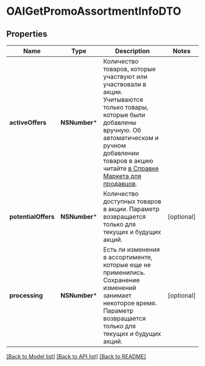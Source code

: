 # OAIGetPromoAssortmentInfoDTO

## Properties
Name | Type | Description | Notes
------------ | ------------- | ------------- | -------------
**activeOffers** | **NSNumber*** | Количество товаров, которые участвуют или участвовали в акции.  Учитываются только товары, которые были добавлены вручную.  Об автоматическом и ручном добавлении товаров в акцию читайте [в Справке Маркета для продавцов](https://yandex.ru/support2/marketplace/ru/marketing/promos/market/index).  | 
**potentialOffers** | **NSNumber*** | Количество доступных товаров в акции.  Параметр возвращается только для текущих и будущих акций.  | [optional] 
**processing** | **NSNumber*** | Есть ли изменения в ассортименте, которые еще не применились. Сохранение изменений занимает некоторое время.  Параметр возвращается только для текущих и будущих акций.  | [optional] 

[[Back to Model list]](../README.md#documentation-for-models) [[Back to API list]](../README.md#documentation-for-api-endpoints) [[Back to README]](../README.md)


